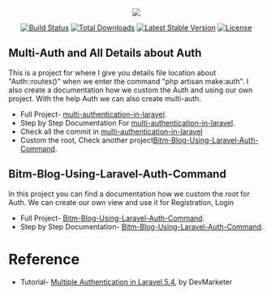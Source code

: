 <p align="center"><img src="https://laravel.com/assets/img/components/logo-laravel.svg"></p>

<p align="center">
<a href="https://travis-ci.org/laravel/framework"><img src="https://travis-ci.org/laravel/framework.svg" alt="Build Status"></a>
<a href="https://packagist.org/packages/laravel/framework"><img src="https://poser.pugx.org/laravel/framework/d/total.svg" alt="Total Downloads"></a>
<a href="https://packagist.org/packages/laravel/framework"><img src="https://poser.pugx.org/laravel/framework/v/stable.svg" alt="Latest Stable Version"></a>
<a href="https://packagist.org/packages/laravel/framework"><img src="https://poser.pugx.org/laravel/framework/license.svg" alt="License"></a>
</p>

## Multi-Auth and All Details about Auth

This is a project for where I give you details file location about "Auth::routes()" when we enter the command "php artisan make:auth". I also create a documentation how we custom the Auth and using our own project. With the help Auth we can also create multi-auth. 

- Full Project- [multi-authentication-in-laravel](https://github.com/shuvo4054/multi-authentication-in-laravel).
- Step by Step Documentation For [multi-authentication-in-laravel](https://github.com/shuvo4054/multi-authentication-in-laravel/tree/master/Multi%20Authentication%20in%20Laravel%20Documentation).
- Check all the commit in [multi-authentication-in-laravel](https://github.com/shuvo4054/multi-authentication-in-laravel/commits/master)
- Custom the root, Check another project[Bitm-Blog-Using-Laravel-Auth-Command](https://github.com/shuvo4054/Bitm-Blog-Using-Laravel-Auth-Command).

## Bitm-Blog-Using-Laravel-Auth-Command
In this project you can find a documentation how we custom the root for Auth. We can create our own view and use it for Registration, Login

- Full Project- [Bitm-Blog-Using-Laravel-Auth-Command](https://github.com/shuvo4054/Bitm-Blog-Using-Laravel-Auth-Command).
- Step by Step Documentation- [Bitm-Blog-Using-Laravel-Auth-Command](https://github.com/shuvo4054/Bitm-Blog-Using-Laravel-Auth-Command/tree/master/Note%20For%20Bitm%20Blog%20Using%20Auth%20Command).

# Reference
- Tutorial- [Multiple Authentication in Laravel 5.4](https://www.youtube.com/watch?v=iKRLrJXNN4M&list=PLwAKR305CRO9S6KVHMJYqZpjPzGPWuQ7Q), by DevMarketer
